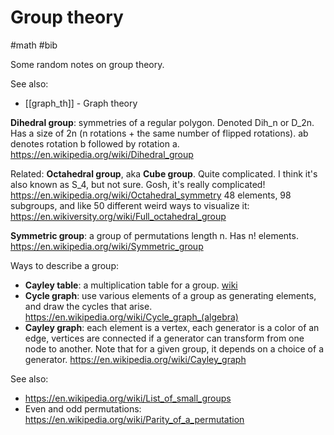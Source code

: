 # Group theory

#math #bib

Some random notes on group theory.

See also:
* [[graph_th]] - Graph theory

**Dihedral group**: symmetries of a regular polygon. Denoted Dih_n or D_2n. Has a size of 2n (n rotations + the same number of flipped rotations). ab denotes rotation b followed by rotation a. https://en.wikipedia.org/wiki/Dihedral_group

Related: **Octahedral group**, aka **Cube group**. Quite complicated. I think it's also known as S_4, but not sure. Gosh, it's really complicated! https://en.wikipedia.org/wiki/Octahedral_symmetry 48 elements, 98 subgroups, and like 50 different weird ways to visualize it: https://en.wikiversity.org/wiki/Full_octahedral_group

**Symmetric group**: a group of permutations length n. Has n! elements. https://en.wikipedia.org/wiki/Symmetric_group

Ways to describe a group:
* **Cayley table**: a multiplication table for a group. [wiki](https://en.wikipedia.org/wiki/Cayley_table)
* **Cycle graph**: use various elements of a group as generating elements, and draw the cycles that arise. https://en.wikipedia.org/wiki/Cycle_graph_(algebra)
* **Cayley graph**: each element is a vertex, each generator is a color of an edge, vertices are connected if a generator can transform from one node to another. Note that for a given group, it depends on a choice of a generator. https://en.wikipedia.org/wiki/Cayley_graph

See also:
* https://en.wikipedia.org/wiki/List_of_small_groups
* Even and odd permutations: https://en.wikipedia.org/wiki/Parity_of_a_permutation
